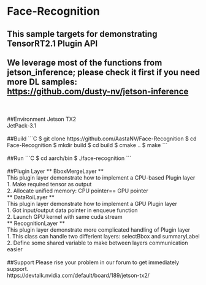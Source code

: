 # Face-Recognition
This sample targets for demonstrating TensorRT2.1 Plugin API
</br>
</br>
We leverage most of the functions from jetson_inference; please check it first if you need more DL samples:
</br>
<https://github.com/dusty-nv/jetson-inference>
---
</br>
</br>
##Environment
Jetson TX2
</br>
JetPack-3.1
</br>
</br>
##Build
```C
$ git clone https://github.com/AastaNV/Face-Recognition
$ cd Face-Recognition
$ mkdir build
$ cd build
$ cmake ..
$ make
```

</br>
</br>
##Run
```C
$ cd aarch/bin
$ ./face-recognition
```

</br>
</br>
##Plugin Layer
** BboxMergeLayer **
</br>
This plugin layer demonstrate how to implement a CPU-based Plugin layer
</br>
1. Make required tensor as output
</br>
2. Allocate unified memory: CPU pointer== GPU pointer
</br>
** DataRoiLayer **
</br>
This plugin layer demonstrate how to implement a GPU Plugin layer
</br>
1. Got input/output data pointer in enqueue function
</br>
2. Launch GPU kernel with same cuda stream
</br>
** RecognitionLayer **
</br>
This plugin layer demonstrate more complicated handling of Plugin layer
</br>
1. This class can handle two differient layers: selectBbox and summaryLabel
</br>
2. Define some shared variable to make between layers communication easier
</br>
</br>
##Support
Please rise your problem in our forum to get immediately support.
</br>
https://devtalk.nvidia.com/default/board/189/jetson-tx2/
</br>
</br>
